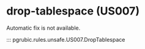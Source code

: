 # drop-tablespace (US007)

Automatic fix is not available.

::: pgrubic.rules.unsafe.US007.DropTablespace
